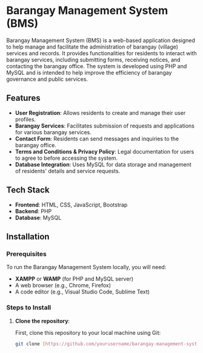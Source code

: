 # Barangay Management System (BMS)

Barangay Management System (BMS) is a web-based application designed to help manage and facilitate the administration of barangay (village) services and records. It provides functionalities for residents to interact with barangay services, including submitting forms, receiving notices, and contacting the barangay office. The system is developed using PHP and MySQL and is intended to help improve the efficiency of barangay governance and public services.

## Features

- **User Registration**: Allows residents to create and manage their user profiles.
- **Barangay Services**: Facilitates submission of requests and applications for various barangay services.
- **Contact Form**: Residents can send messages and inquiries to the barangay office.
- **Terms and Conditions & Privacy Policy**: Legal documentation for users to agree to before accessing the system.
- **Database Integration**: Uses MySQL for data storage and management of residents' details and service requests.

## Tech Stack

- **Frontend**: HTML, CSS, JavaScript, Bootstrap
- **Backend**: PHP
- **Database**: MySQL

## Installation

### Prerequisites

To run the Barangay Management System locally, you will need:

- **XAMPP** or **WAMP** (for PHP and MySQL server)
- A web browser (e.g., Chrome, Firefox)
- A code editor (e.g., Visual Studio Code, Sublime Text)

### Steps to Install

1. **Clone the repository**:

   First, clone this repository to your local machine using Git:

   ```bash
   git clone [https://github.com/yourusername/barangay-management-system.git](https://github.com/j80050437/bms.git)
